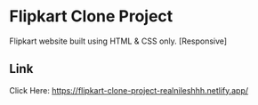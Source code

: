 
# Flipkart Clone Project

Flipkart website built using HTML & CSS only. [Responsive]
## Link

Click Here: https://flipkart-clone-project-realnileshhh.netlify.app/

